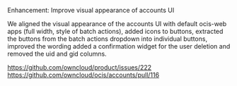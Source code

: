 Enhancement: Improve visual appearance of accounts UI

We aligned the visual appearance of the accounts UI with default ocis-web apps (full width, style of batch actions), added icons to buttons, extracted the buttons from the batch actions dropdown into individual buttons, improved the wording added a confirmation widget for the user deletion and removed the uid and gid columns.

https://github.com/owncloud/product/issues/222
https://github.com/owncloud/ocis/accounts/pull/116

